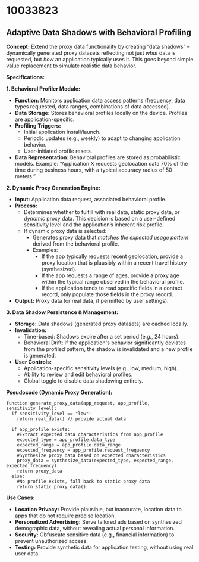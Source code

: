 # 10033823

## Adaptive Data Shadows with Behavioral Profiling

**Concept:** Extend the proxy data functionality by creating “data shadows” – dynamically generated proxy datasets reflecting not just *what* data is requested, but *how* an application typically uses it. This goes beyond simple value replacement to simulate realistic data behavior.

**Specifications:**

**1. Behavioral Profiler Module:**

*   **Function:** Monitors application data access patterns (frequency, data types requested, data ranges, combinations of data accessed).
*   **Data Storage:** Stores behavioral profiles locally on the device. Profiles are application-specific.
*   **Profiling Triggers:**
    *   Initial application install/launch.
    *   Periodic updates (e.g., weekly) to adapt to changing application behavior.
    *   User-initiated profile resets.
*   **Data Representation:** Behavioral profiles are stored as probabilistic models.  Example: “Application X requests geolocation data 70% of the time during business hours, with a typical accuracy radius of 50 meters.”

**2. Dynamic Proxy Generation Engine:**

*   **Input:**  Application data request, associated behavioral profile.
*   **Process:**
    *   Determines whether to fulfill with real data, static proxy data, or *dynamic* proxy data. This decision is based on a user-defined sensitivity level and the application’s inherent risk profile.
    *   If dynamic proxy data is selected:
        *   Generates proxy data that *matches the expected usage pattern* derived from the behavioral profile.  
        *   Examples:
            *   If the app typically requests recent geolocation, provide a proxy location that is plausibly within a recent travel history (synthesized).
            *   If the app requests a range of ages, provide a proxy age within the typical range observed in the behavioral profile.
            *   If the application tends to read specific fields in a contact record, only populate those fields in the proxy record.
*   **Output:** Proxy data (or real data, if permitted by user settings).

**3. Data Shadow Persistence & Management:**

*   **Storage:**  Data shadows (generated proxy datasets) are cached locally.
*   **Invalidation:**
    *   Time-based: Shadows expire after a set period (e.g., 24 hours).
    *   Behavioral Drift: If the application's behavior significantly deviates from the profiled pattern, the shadow is invalidated and a new profile is generated.
*   **User Controls:**
    *   Application-specific sensitivity levels (e.g., low, medium, high).
    *   Ability to review and edit behavioral profiles.
    *   Global toggle to disable data shadowing entirely.

**Pseudocode (Dynamic Proxy Generation):**

```
function generate_proxy_data(app_request, app_profile, sensitivity_level):
  if sensitivity_level == "low":
    return real_data() // provide actual data

  if app_profile exists:
    #Extract expected data characteristics from app_profile
    expected_type = app_profile.data_type
    expected_range = app_profile.data_range
    expected_frequency = app_profile.request_frequency
    #Synthesize proxy data based on expected characteristics
    proxy_data = synthesize_data(expected_type, expected_range, expected_frequency)
    return proxy_data
  else:
    #No profile exists, fall back to static proxy data
    return static_proxy_data()
```

**Use Cases:**

*   **Location Privacy:**  Provide plausible, but inaccurate, location data to apps that do not require precise location.
*   **Personalized Advertising:**  Serve tailored ads based on synthesized demographic data, without revealing actual personal information.
*   **Security:**  Obfuscate sensitive data (e.g., financial information) to prevent unauthorized access.
*   **Testing:** Provide synthetic data for application testing, without using real user data.